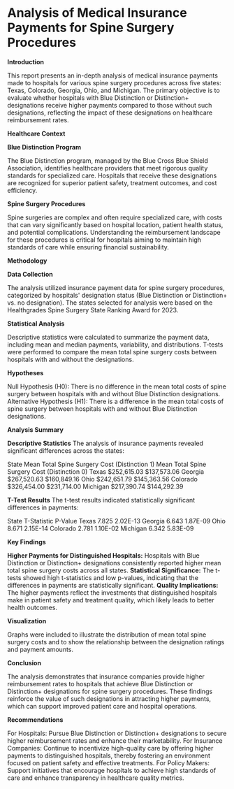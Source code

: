 # **Analysis of Medical Insurance Payments for Spine Surgery Procedures**

**Introduction**

This report presents an in-depth analysis of medical insurance payments made to hospitals for various spine surgery procedures across five states: Texas, Colorado, Georgia, Ohio, and Michigan. The primary objective is to evaluate whether hospitals with Blue Distinction or Distinction+ designations receive higher payments compared to those without such designations, reflecting the impact of these designations on healthcare reimbursement rates.

**Healthcare Context**

**Blue Distinction Program**

The Blue Distinction program, managed by the Blue Cross Blue Shield Association, identifies healthcare providers that meet rigorous quality standards for specialized care. Hospitals that receive these designations are recognized for superior patient safety, treatment outcomes, and cost efficiency.

**Spine Surgery Procedures**

Spine surgeries are complex and often require specialized care, with costs that can vary significantly based on hospital location, patient health status, and potential complications. Understanding the reimbursement landscape for these procedures is critical for hospitals aiming to maintain high standards of care while ensuring financial sustainability.

**Methodology**

**Data Collection**

The analysis utilized insurance payment data for spine surgery procedures, categorized by hospitals' designation status (Blue Distinction or Distinction+ vs. no designation). The states selected for analysis were based on the Healthgrades Spine Surgery State Ranking Award for 2023.

**Statistical Analysis**

Descriptive statistics were calculated to summarize the payment data, including mean and median payments, variability, and distributions. T-tests were performed to compare the mean total spine surgery costs between hospitals with and without the designations.

**Hypotheses**

Null Hypothesis (H0): There is no difference in the mean total costs of spine surgery between hospitals with and without Blue Distinction designations.
Alternative Hypothesis (H1): There is a difference in the mean total costs of spine surgery between hospitals with and without Blue Distinction designations.

**Analysis Summary**

**Descriptive Statistics**
The analysis of insurance payments revealed significant differences across the states:

State	    Mean Total Spine Surgery Cost (Distinction 1)	  Mean Total Spine Surgery Cost (Distinction 0)
Texas	    $252,615.03	                                    $137,573.06
Georgia	  $267,520.63	                                    $160,849.16
Ohio	    $242,651.79	                                    $145,363.56
Colorado	$326,454.00	                                    $231,714.00
Michigan	$217,390.74	                                    $144,292.39

**T-Test Results**
The t-test results indicated statistically significant differences in payments:

State	      T-Statistic	    P-Value
Texas	      7.825	          2.02E-13
Georgia	    6.643	          1.87E-09
Ohio	      8.671	          2.15E-14
Colorado	  2.781	          1.10E-02
Michigan	  6.342	          5.83E-09

**Key Findings**

**Higher Payments for Distinguished Hospitals:** Hospitals with Blue Distinction or Distinction+ designations consistently reported higher mean total spine surgery costs across all states.
**Statistical Significance:** The t-tests showed high t-statistics and low p-values, indicating that the differences in payments are statistically significant.
**Quality Implications:** The higher payments reflect the investments that distinguished hospitals make in patient safety and treatment quality, which likely leads to better health outcomes.

**Visualization**

Graphs were included to illustrate the distribution of mean total spine surgery costs and to show the relationship between the designation ratings and payment amounts.

**Conclusion**

The analysis demonstrates that insurance companies provide higher reimbursement rates to hospitals that achieve Blue Distinction or Distinction+ designations for spine surgery procedures. These findings reinforce the value of such designations in attracting higher payments, which can support improved patient care and hospital operations.

**Recommendations**

For Hospitals: Pursue Blue Distinction or Distinction+ designations to secure higher reimbursement rates and enhance their marketability.
For Insurance Companies: Continue to incentivize high-quality care by offering higher payments to distinguished hospitals, thereby fostering an environment focused on patient safety and effective treatments.
For Policy Makers: Support initiatives that encourage hospitals to achieve high standards of care and enhance transparency in healthcare quality metrics.
